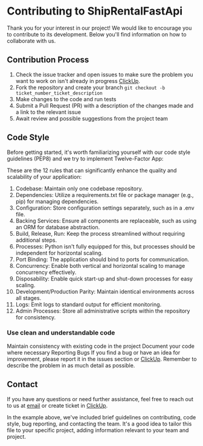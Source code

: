 # Contributing to ShipRentalFastApi
Thank you for your interest in our project! We would like to encourage you to contribute to its development. Below you'll find information on how to collaborate with us.

## Contribution Process
1. Check the issue tracker and open issues to make sure the problem you want to work on isn't already in progress [ClickUp](https://sharing.clickup.com/9015557545/b/h/6-901504164692-2/bdb3443a77bb105).
2. Fork the repository and create your branch 
   `git checkout -b ticket_number_ticket_description`
3. Make changes to the code and run tests
4. Submit a Pull Request (PR) with a description of the changes made and a link to the relevant issue
5. Await review and possible suggestions from the project team
   
## Code Style
Before getting started, it's worth familiarizing yourself with our code style guidelines (PEP8) and we try to implement Twelve-Factor App:

These are the 12 rules that can significantly enhance the quality and scalability of your application:

1. Codebase: Maintain only one codebase repository.
2. Dependencies: Utilize a requirements.txt file or package manager (e.g., pip) for managing dependencies.
3. Configuration: Store configuration settings separately, such as in a .env file.
4. Backing Services: Ensure all components are replaceable, such as using an ORM for database abstraction.
5. Build, Release, Run: Keep the process streamlined without requiring additional steps.
6. Processes: Python isn't fully equipped for this, but processes should be independent for horizontal scaling.
7. Port Binding: The application should bind to ports for communication.
8. Concurrency: Enable both vertical and horizontal scaling to manage concurrency effectively.
9. Disposability: Enable quick start-up and shut-down processes for easy scaling.
10. Development/Production Parity: Maintain identical environments across all stages.
11. Logs: Emit logs to standard output for efficient monitoring.
12. Admin Processes: Store all administrative scripts within the repository for consistency.


### Use clean and understandable code
Maintain consistency with existing code in the project
Document your code where necessary
Reporting Bugs
If you find a bug or have an idea for improvement, please report it in the issues section or [ClickUp](https://sharing.clickup.com/9015557545/b/h/6-901504164692-2/bdb3443a77bb105). Remember to describe the problem in as much detail as possible.

## Contact
If you have any questions or need further assistance, feel free to reach out to us at [email](mailto:kuzaj997@gmail.com) or create ticket in [ClickUp](https://sharing.clickup.com/9015557545/b/h/6-901504164692-2/bdb3443a77bb105). 


In the example above, we've included brief guidelines on contributing, code style, bug reporting, and contacting the team. It's a good idea to tailor this file to your specific project, adding information relevant to your team and project.
